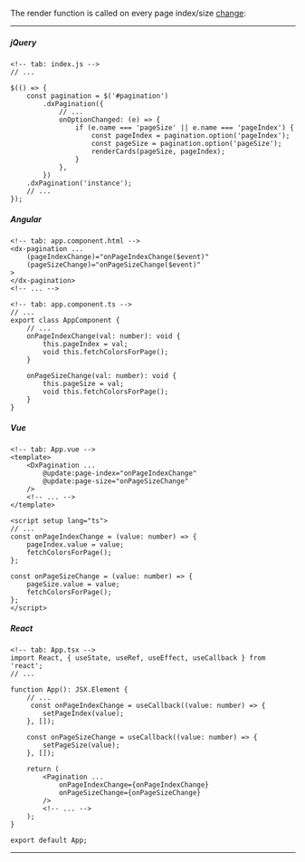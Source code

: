 The render function is called on every page index/size [change](/Documentation/ApiReference/UI_Components/dxPagination/Configuration/#onOptionChanged):

---
##### jQuery

    <!-- tab: index.js -->
    // ...

    $(() => {
        const pagination = $('#pagination')
            .dxPagination({
                // ...
                onOptionChanged: (e) => {
                    if (e.name === 'pageSize' || e.name === 'pageIndex') {
                        const pageIndex = pagination.option('pageIndex');
                        const pageSize = pagination.option('pageSize');
                        renderCards(pageSize, pageIndex);
                    }
                },
            })
        .dxPagination('instance');
        // ...
    });

##### Angular

    <!-- tab: app.component.html -->
    <dx-pagination ... 
        (pageIndexChange)="onPageIndexChange($event)"
        (pageSizeChange)="onPageSizeChange($event)"
    >
    </dx-pagination>
    <!-- ... -->

    <!-- tab: app.component.ts -->
    // ...
    export class AppComponent {
        // ...
        onPageIndexChange(val: number): void {
            this.pageIndex = val;
            void this.fetchColorsForPage();
        }

        onPageSizeChange(val: number): void {
            this.pageSize = val;
            void this.fetchColorsForPage();
        }
    }

##### Vue

    <!-- tab: App.vue -->
    <template>
        <DxPagination ... 
            @update:page-index="onPageIndexChange"
            @update:page-size="onPageSizeChange"
        />
        <!-- ... -->
    </template>

    <script setup lang="ts">
    // ...
    const onPageIndexChange = (value: number) => {
        pageIndex.value = value;
        fetchColorsForPage();
    };

    const onPageSizeChange = (value: number) => {
        pageSize.value = value;
        fetchColorsForPage();
    };
    </script>

##### React

    <!-- tab: App.tsx -->
    import React, { useState, useRef, useEffect, useCallback } from 'react';
    // ...

    function App(): JSX.Element {
        // ...
         const onPageIndexChange = useCallback((value: number) => {
            setPageIndex(value);
        }, []);

        const onPageSizeChange = useCallback((value: number) => {
            setPageSize(value);
        }, []);

        return (
            <Pagination ... 
                onPageIndexChange={onPageIndexChange}
                onPageSizeChange={onPageSizeChange}
            />
            <!-- ... -->
        );
    }

    export default App;

---